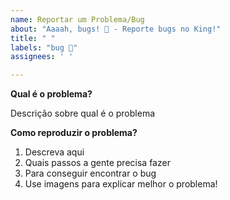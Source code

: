 ```yaml
---
name: Reportar um Problema/Bug
about: "Aaaah, bugs! 👾 - Reporte bugs no King!"
title: " "
labels: "bug 🐞"
assignees: ' '

---
```



**Qual é o problema?**

Descrição sobre qual é o problema

**Como reproduzir o problema?**

1. Descreva aqui
2. Quais passos a gente precisa fazer
3. Para conseguir encontrar o bug
4. Use imagens para explicar melhor o problema!

